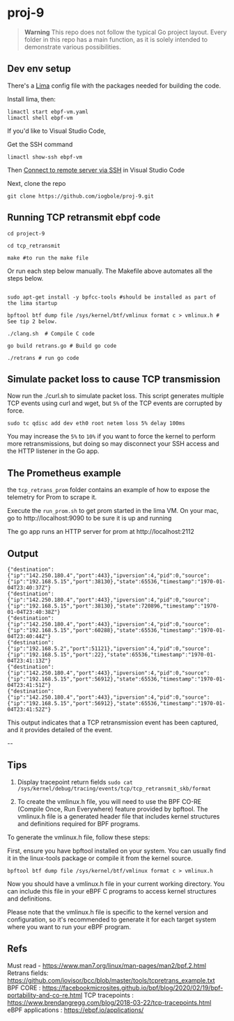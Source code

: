# proj-9

> **Warning**
>This repo does not follow the typical Go project layout. Every folder in this repo has a main function, as it is solely intended to demonstrate various possibilities.


## Dev env setup 

There's a [Lima](https://github.com/lima-vm/lima) config file with the packages needed for building the code.

Install lima, then: 

```
limactl start ebpf-vm.yaml
limactl shell ebpf-vm
```

If you'd like to Visual Studio Code, 

Get the SSH command 

`limactl show-ssh ebpf-vm` 

Then [Connect to remote server via SSH](https://code.visualstudio.com/docs/remote/ssh) in Visual Studio Code

Next, clone the repo 

`git clone https://github.com/iogbole/proj-9.git`


##  Running TCP retransmit ebpf code 

```
cd project-9

cd tcp_retransmit 

make #to run the make file
```


Or run each step below manually. The Makefile above automates all the steps below.



```

sudo apt-get install -y bpfcc-tools #should be installed as part of the lima startup 

bpftool btf dump file /sys/kernel/btf/vmlinux format c > vmlinux.h # See tip 2 below.

./clang.sh  # Compile C code 

go build retrans.go # Build go code  

./retrans # run go code 

```

## Simulate packet loss to cause TCP transmission 

Now run the ./curl.sh to simulate packet loss. This script generates multiple TCP events using curl and wget, but `5%` of the TCP events are corrupted by force.

`sudo tc qdisc add dev eth0 root netem loss 5% delay 100ms`

You may increase the `5%` to `10%` if you want to force the kernel to perform more retransmissions, but doing so may disconnect your SSH access and the HTTP listener in the Go app.



## The Prometheus example 

the `tcp_retrans_prom` folder contains an example of how to expose the telemetry for Prom to scrape it. 

Execute the `run_prom.sh` to get prom started in the lima VM. 
On your mac, go to http://localhost:9090 to be sure it is up and running 

The go app runs an HTTP server for prom at http://localhost:2112 


## Output 

```
{"destination":{"ip":"142.250.180.4","port":443},"ipversion":4,"pid":0,"source":{"ip":"192.168.5.15","port":38130},"state":65536,"timestamp":"1970-01-04T23:40:37Z"}
{"destination":{"ip":"142.250.180.4","port":443},"ipversion":4,"pid":0,"source":{"ip":"192.168.5.15","port":38130},"state":720896,"timestamp":"1970-01-04T23:40:38Z"}
{"destination":{"ip":"142.250.180.4","port":443},"ipversion":4,"pid":0,"source":{"ip":"192.168.5.15","port":60288},"state":65536,"timestamp":"1970-01-04T23:40:44Z"}
{"destination":{"ip":"192.168.5.2","port":51121},"ipversion":4,"pid":0,"source":{"ip":"192.168.5.15","port":22},"state":65536,"timestamp":"1970-01-04T23:41:13Z"}
{"destination":{"ip":"142.250.180.4","port":443},"ipversion":4,"pid":0,"source":{"ip":"192.168.5.15","port":56912},"state":65536,"timestamp":"1970-01-04T23:41:51Z"}
{"destination":{"ip":"142.250.180.4","port":443},"ipversion":4,"pid":0,"source":{"ip":"192.168.5.15","port":56912},"state":65536,"timestamp":"1970-01-04T23:41:52Z"}
```

This output indicates that a TCP retransmission event has been captured, and it provides detailed of the event. 

-- 


## Tips 

1. Display tracepoint return fields 
`sudo cat /sys/kernel/debug/tracing/events/tcp/tcp_retransmit_skb/format`

2. To create the vmlinux.h file, you will need to use the BPF CO-RE (Compile Once, Run Everywhere) feature provided by bpftool. The vmlinux.h file is a generated header file that includes kernel structures and definitions required for BPF programs.

To generate the vmlinux.h file, follow these steps:

First, ensure you have bpftool installed on your system. You can usually find it in the linux-tools package or compile it from the kernel source.

```
bpftool btf dump file /sys/kernel/btf/vmlinux format c > vmlinux.h
```

Now you should have a vmlinux.h file in your current working directory. You can include this file in your eBPF C programs to access kernel structures and definitions.

Please note that the  vmlinux.h file is specific to the kernel version and configuration, so it's recommended to generate it for each target system where you want to run your eBPF program.


## Refs

Must read - https://www.man7.org/linux/man-pages/man2/bpf.2.html 
Retrans fields: https://github.com/iovisor/bcc/blob/master/tools/tcpretrans_example.txt
BPF CORE : https://facebookmicrosites.github.io/bpf/blog/2020/02/19/bpf-portability-and-co-re.html 
TCP tracepoints : https://www.brendangregg.com/blog/2018-03-22/tcp-tracepoints.html 
eBPF applications : https://ebpf.io/applications/
